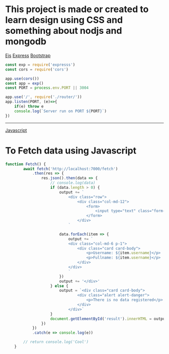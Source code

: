 # This project is made or created to learn design using CSS and something about nodjs and mongodb

[Ejs]("https://www.npmjs.com/ejs", "For the user interface you're seen")
[Express]("https://www.npmjs.com/express", "For the user interface you're seen")
[Bootstrap]("https://www.npmjs.com/bootstrap", "For the user interface you're seen")

```javascript
const exp = require('expresss')
const cors = require('cors')

app.use(cors())
const app = exp()
const PORT = process.env.PORT || 3004

app.use('/', require('./router/'))
app.listen(PORT, (e)=>{
    if(e) throw e
    console.log(`Server run on PORT ${PORT}`)
})
```
---
[Javascript]("w3schools.com", "Javascript")
# To Fetch data using Javascript 
```javascript
function Fetch() {
        await fetch('http://localhost:7000/fetch')
            .then(res => {
                res.json().then(data => {
                    // console.log(data)
                    if (data.length > 0) {
                        output += `
                            <div class="row">
                                <div class="col-md-12">
                                    <form>
                                        <input type="text" class="form-control" name="search" id="search" placeholder="Search..."/>
                                    </form>
                                </div>
                            `

                        data.forEach(item => {
                            output += `
                            <div class="col-md-6 p-1">
                                <div class="card card-body">
                                    <p>Username: ${item.username}</p>
                                    <p>Fullname: ${item.username}</p>
                                </div>
                            </div>
                            `
                        })
                        output += '</div>'
                    } else {
                        output = `<div class="card card-body">
                                <div class="alert alert-danger">
                                    <p>There is no data registered</p>
                                </div>
                            </div>`
                    }
                    document.getElementById('result').innerHTML = output
                })
            })
            .catch(e => console.log(e))

        // return console.log('Cool')
    }
```
